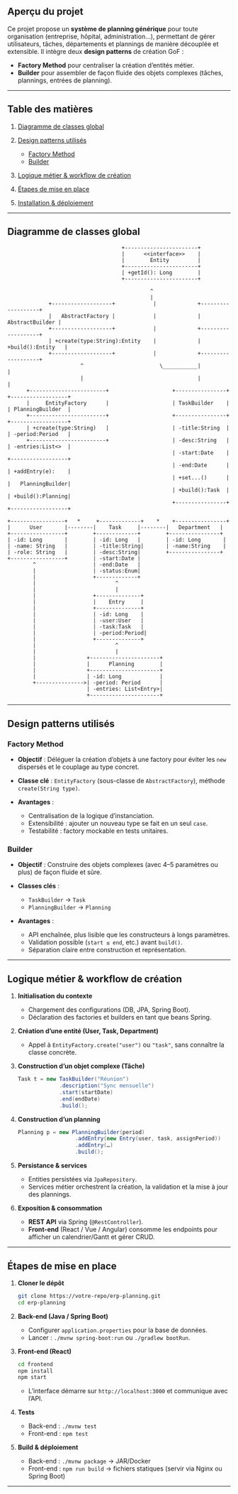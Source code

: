 ## Aperçu du projet

Ce projet propose un **système de planning générique** pour toute organisation (entreprise, hôpital, administration…), permettant de gérer utilisateurs, tâches, départements et plannings de manière découplée et extensible.
Il intègre deux **design patterns** de création GoF :

* **Factory Method** pour centraliser la création d’entités métier.
* **Builder** pour assembler de façon fluide des objets complexes (tâches, plannings, entrées de planning).

---

## Table des matières

1. [Diagramme de classes global](#diagramme-de-classes-global)
2. [Design patterns utilisés](#design-patterns-utilisés)

    * [Factory Method](#factory-method)
    * [Builder](#builder)
3. [Logique métier & workflow de création](#logique-métier--workflow-de-création)
4. [Étapes de mise en place](#étapes-de-mise-en-place)
5. [Installation & déploiement](#installation--déploiement)

---

## Diagramme de classes global

```
                                    +-----------------------+
                                    |      <<interface>>    |
                                    |        Entity         |
                                    +-----------------------+
                                    | +getId(): Long        |
                                    +-----------------------+

                                             ^
                                             |
             +-------------------+            |             +-------------------+
             |   AbstractFactory |            |             |   AbstractBuilder |
             +-------------------+            |             +-------------------+
             | +create(type:String):Entity    |             | +build():Entity   |
             +-------------------+            |             +-------------------+
                       ^                        \___________|                   |
                       |                                    |                   |
      +------------------------+                    +----------------+  +------------------+
      |     EntityFactory      |                    | TaskBuilder    |  | PlanningBuilder  |
      +------------------------+                    +----------------+  +------------------+
      | +create(type:String)   |                    | -title:String  |  | -period:Period   |
      +------------------------+                    | -desc:String   |  | -entries:List<>  |
                                                    | -start:Date    |  +------------------+
                                                    | -end:Date      |  | +addEntry(e):    |
                                                    | +set...()      |  |   PlanningBuilder|
                                                    | +build():Task  |  | +build():Planning|
                                                    +----------------+  +------------------+

+-----------------+   *     +-------------+    *    +----------------+
|      User       |--------|    Task     |--------|   Department   |
+-----------------+        +-------------+        +----------------+
| -id: Long       |        | -id: Long   |        | -id: Long       |
| -name: String   |        | -title:String|       | -name:String    |
| -role: String   |        | -desc:String|        +----------------+
+-----------------+        | -start:Date |        
        ^                  | -end:Date   |        
        |                  | -status:Enum|        
        |                  +-------------+        
        |                         ^              
        |                         |              
        |                  +--------------+      
        |                  |    Entry     |      
        |                  +--------------+      
        |                  | -id: Long    |      
        |                  | -user:User   |      
        |                  | -task:Task   |      
        |                  | -period:Period|     
        |                  +--------------+      
        |                         ^              
        |                         |              
        |                +----------------------+
        |                |      Planning        |
        |                +----------------------+
        |                | -id: Long            |
        +--------------->| -period: Period      |
                         | -entries: List<Entry>|
                         +----------------------+
```

---

## Design patterns utilisés

### Factory Method

* **Objectif** : Déléguer la création d’objets à une factory pour éviter les `new` dispersés et le couplage au type concret.
* **Classe clé** : `EntityFactory` (sous-classe de `AbstractFactory`), méthode `create(String type)`.
* **Avantages** :

    * Centralisation de la logique d’instanciation.
    * Extensibilité : ajouter un nouveau type se fait en un seul `case`.
    * Testabilité : factory mockable en tests unitaires.

### Builder

* **Objectif** : Construire des objets complexes (avec 4–5 paramètres ou plus) de façon fluide et sûre.
* **Classes clés** :

    * `TaskBuilder` → `Task`
    * `PlanningBuilder` → `Planning`
* **Avantages** :

    * API enchaînée, plus lisible que les constructeurs à longs paramètres.
    * Validation possible (`start ≤ end`, etc.) avant `build()`.
    * Séparation claire entre construction et représentation.

---

## Logique métier & workflow de création

1. **Initialisation du contexte**

    * Chargement des configurations (DB, JPA, Spring Boot).
    * Déclaration des factories et builders en tant que beans Spring.

2. **Création d’une entité (User, Task, Department)**

    * Appel à `EntityFactory.create("user")` ou `"task"`, sans connaître la classe concrète.

3. **Construction d’un objet complexe (Tâche)**

   ```java
   Task t = new TaskBuilder("Réunion")
                .description("Sync mensuelle")
                .start(startDate)
                .end(endDate)
                .build();
   ```

4. **Construction d’un planning**

   ```java
   Planning p = new PlanningBuilder(period)
                     .addEntry(new Entry(user, task, assignPeriod))
                     .addEntry(…)
                     .build();
   ```

5. **Persistance & services**

    * Entities persistées via `JpaRepository`.
    * Services métier orchestrent la création, la validation et la mise à jour des plannings.

6. **Exposition & consommation**

    * **REST API** via Spring (`@RestController`).
    * **Front-end** (React / Vue / Angular) consomme les endpoints pour afficher un calendrier/Gantt et gérer CRUD.

---

## Étapes de mise en place

1. **Cloner le dépôt**

   ```bash
   git clone https://votre-repo/erp-planning.git
   cd erp-planning
   ```

2. **Back-end (Java / Spring Boot)**

    * Configurer `application.properties` pour la base de données.
    * Lancer : `./mvnw spring-boot:run` ou `./gradlew bootRun`.

3. **Front-end (React)**

   ```bash
   cd frontend
   npm install
   npm start
   ```

    * L’interface démarre sur `http://localhost:3000` et communique avec l’API.

4. **Tests**

    * Back-end : `./mvnw test`
    * Front-end : `npm test`

5. **Build & déploiement**

    * Back-end : `./mvnw package` → JAR/Docker
    * Front-end : `npm run build` → fichiers statiques (servir via Nginx ou Spring Boot)

---
